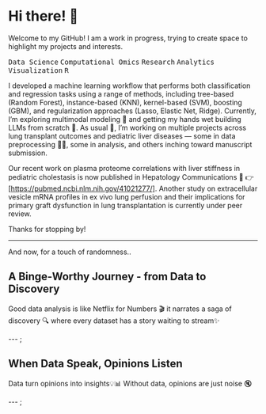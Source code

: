 <!-- markdownlint-disable MD033 -->
# Hi there! 👋

Welcome to my GitHub! I am a work in progress, trying to create space to highlight my projects and interests.

<kbd>Data Science</kbd> <kbd>Computational Omics</kbd> <kbd>Research</kbd> <kbd>Analytics</kbd> <kbd>Visualization</kbd> <kbd>R</kbd>

I developed a machine learning workflow that performs both classification and regression tasks using a range of methods, including tree-based (Random Forest), instance-based (KNN), kernel-based (SVM), boosting (GBM), and regularization approaches (Lasso, Elastic Net, Ridge). Currently, I’m exploring multimodal modeling 🤔 and getting my hands wet building LLMs from scratch 🤖. As usual 🤷, I’m working on multiple projects across lung transplant outcomes and pediatric liver diseases — some in data preprocessing 🙇‍♀️, some in analysis, and others inching toward manuscript submission.

Our recent work on plasma proteome correlations with liver stiffness in pediatric cholestasis is now published in Hepatology Communications 📄 👉 [https://pubmed.ncbi.nlm.nih.gov/41021277/]. Another study on extracellular vesicle mRNA profiles in ex vivo lung perfusion and their implications for primary graft dysfunction in lung transplantation is currently under peer review.
  
Thanks for stopping by!  

---  
And now, for a touch of randomness..

## A Binge-Worthy Journey - from Data to Discovery

Good data analysis is like Netflix for Numbers 🎬 it narrates a saga of discovery 🔍 where every dataset has a story waiting to stream✨

--- ;

## When Data Speak, Opinions Listen

Data turn opinions into insights💡📊 Without data, opinions are just noise 🔇

--- ;
